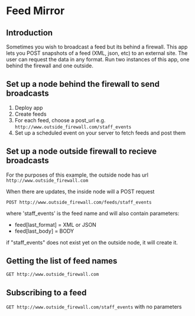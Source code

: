 # Feed Mirror
## Introduction
Sometimes you wish to broadcast a feed but its behind a firewall. This app lets you POST snapshots of a feed (XML, json, etc) to an external site. The user can request the data in any format. Run two instances of this app, one behind the firewall and one outside.

## Set up a node behind the firewall to send broadcasts
1. Deploy app
2. Create feeds
3. For each feed, choose a post_url e.g. ```http://www.outside_firewall.com/staff_events``` 
4. Set up a scheduled event on your server to fetch feeds and post them

## Set up a node outside firewall to recieve broadcasts
For the purposes of this example, the outside node has url ```http://www.outside_firewall.com```

When there are updates, the inside node will a POST request
```
POST http://www.outside_firewall.com/feeds/staff_events
```
where 'staff_events' is the feed name and will also contain parameters:

- feed[last_format] = XML or JSON
- feed[last_body] = BODY

if "staff_events" does not exist yet on the outside node, it will create it.

## Getting the list of feed names
```GET http://www.outside_firewall.com```

## Subscribing to a feed
```GET http://www.outside_firewall.com/staff_events```
with no parameters